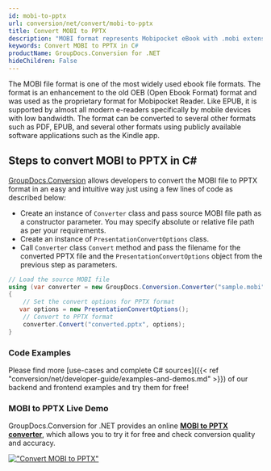 ```yaml
---
id: mobi-to-pptx
url: conversion/net/convert/mobi-to-pptx
title: Convert MOBI to PPTX
description: "MOBI format represents Mobipocket eBook with .mobi extension. Learn how to convert MOBI to PPTX file programmatically in C# language using GroupDocs.Conversion for .NET library."
keywords: Convert MOBI to PPTX in C#
productName: GroupDocs.Conversion for .NET
hideChildren: False
---
```


The MOBI file format is one of the most widely used ebook file formats. The format is an enhancement to the old OEB (Open Ebook Format) format and was used as the proprietary format for Mobipocket Reader. Like EPUB, it is supported by almost all modern e-readers specifically by mobile devices with low bandwidth. The format can be converted to several other formats such as PDF, EPUB, and several other formats using publicly available software applications such as the Kindle app.

## Steps to convert MOBI to PPTX in C#

[GroupDocs.Conversion](https://products.groupdocs.com/conversion/net) allows developers to convert the MOBI file to PPTX format in an easy and intuitive way just using a few lines of code as described below:

* Create an instance of `Converter` class and pass source MOBI file path as a constructor parameter. You may specify absolute or relative file path as per your requirements. 
* Create an instance of `PresentationConvertOptions` class.
* Call `Converter` class `Convert` method and pass the filename for the converted PPTX file and the `PresentationConvertOptions` object from the previous step as parameters.

```csharp
// Load the source MOBI file
using (var converter = new GroupDocs.Conversion.Converter("sample.mobi"))
{
    // Set the convert options for PPTX format
   var options = new PresentationConvertOptions();
    // Convert to PPTX format
    converter.Convert("converted.pptx", options);
}
```

### Code Examples

Please find more [use-cases and complete C# sources]({{< ref "conversion/net/developer-guide/examples-and-demos.md" >}}) of our backend and frontend examples and try them for free!

### MOBI to PPTX Live Demo

GroupDocs.Conversion for .NET provides an online [**MOBI to PPTX converter**](https://products.groupdocs.app/conversion/mobi-to-pptx), which allows you to try it for free and check conversion quality and accuracy.

[!["Convert MOBI to PPTX"](conversion/net/images/convert-to-pptx/convert-mobi-to-pptx.png)](https://products.groupdocs.app/conversion/mobi-to-pptx)